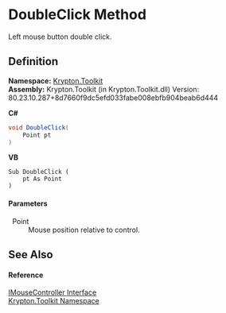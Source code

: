 # DoubleClick Method


Left mouse button double click.



## Definition
**Namespace:** <a href="79d2eac2-21f4-54ff-7552-b20c33c30600.md">Krypton.Toolkit</a>  
**Assembly:** Krypton.Toolkit (in Krypton.Toolkit.dll) Version: 80.23.10.287+8d7660f9dc5efd033fabe008ebfb904beab6d444

**C#**
``` C#
void DoubleClick(
	Point pt
)
```
**VB**
``` VB
Sub DoubleClick ( 
	pt As Point
)
```



#### Parameters
<dl><dt>  Point</dt><dd>Mouse position relative to control.</dd></dl>

## See Also


#### Reference
<a href="09cde3c5-52ea-13ad-d51d-70156012cee1.md">IMouseController Interface</a>  
<a href="79d2eac2-21f4-54ff-7552-b20c33c30600.md">Krypton.Toolkit Namespace</a>  
